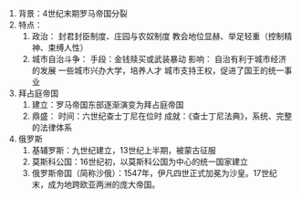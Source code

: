 1. 背景：4世纪末期罗马帝国分裂
2. 特点：
	1. 政治：
		封君封臣制度、庄园与农奴制度
	  	教会地位显赫、举足轻重（控制精神、束缚人性）
    2. 城市自治斗争：
	  	手段：金钱赎买或武装暴动
		影响：
			自治有利于城市经济的发展
	 		一些城市兴办大学，培养人才
   			城市支持王权，促进了国王的统一事业
3. 拜占庭帝国
	1. 建立：罗马帝国东部逐渐演变为拜占庭帝国
	2. 鼎盛：
		时间：六世纪查士丁尼在位时
		成就：《查士丁尼法典》，系统、完整的法律体系
4. 俄罗斯
	1. 基辅罗斯：九世纪建立，13世纪上半期，被蒙古征服
	2. 莫斯科公国：16世纪初，以莫斯科公国为中心的统一国家建立
	3. 俄罗斯帝国（简称沙俄）：1547年，伊凡四世正式加冕为沙皇。17世纪末，成为地跨欧亚两洲的庞大帝国。
